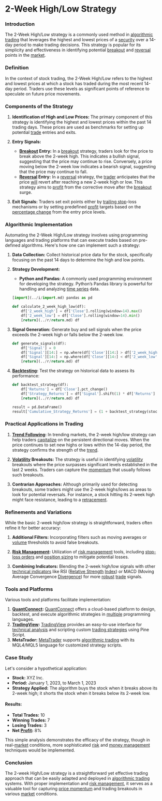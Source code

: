 # 2-Week High/Low Strategy

### Introduction

The 2-Week High/Low strategy is a commonly used method in [algorithmic trading](../a/algorithmic_trading.md) that leverages the highest and lowest prices of a [security](../s/security.md) over a 14-day period to make trading decisions. This strategy is popular for its simplicity and effectiveness in identifying potential [breakout](../b/breakout.md) and [reversal](../r/reversal.md) points in the [market](../m/market.md). 

### Definition

In the context of stock trading, the 2-Week High/Low refers to the highest and lowest prices at which a stock has traded during the most recent 14-day period. Traders use these levels as significant points of reference to speculate on future price movements.

### Components of the Strategy

1. **Identification of High and Low Prices:**
   The primary component of this strategy is identifying the highest and lowest prices within the past 14 trading days. These prices are used as benchmarks for setting up potential [trade](../t/trade.md) entries and exits.

2. **Entry Signals:**
   - **[Breakout](../b/breakout.md) Entry:** In a [breakout](../b/breakout.md) strategy, traders look for the price to break above the 2-week high. This indicates a bullish signal, suggesting that the price may continue to rise. Conversely, a price moving below the 2-week low indicates a bearish signal, suggesting that the price may continue to fall.
   - **[Reversal](../r/reversal.md) Entry:** In a [reversal](../r/reversal.md) strategy, the [trader](../t/trader.md) anticipates that the price [will](../w/will.md) revert after reaching a new 2-week high or low. This strategy aims to [profit](../p/profit.md) from the corrective move after the [breakout](../b/breakout.md) surge.

3. **Exit Signals:**
   Traders set exit points either by [trailing stop](../t/trailing_stop.md)-loss mechanisms or by setting predefined [profit](../p/profit.md) targets based on the [percentage change](../p/percentage_change.md) from the entry price levels.

### Algorithmic Implementation

Automating the 2-Week High/Low strategy involves using programming languages and trading platforms that can execute trades based on pre-defined algorithms. Here's how one can implement such a strategy:

1. **Data Collection:**
   Collect historical price data for the stock, specifically focusing on the past 14 days to determine the high and low points.

2. **Strategy Development:**
   - **Python and Pandas:** A commonly used programming environment for developing the strategy. Python’s Pandas library is powerful for handling and analyzing [time series](../t/time_series.md) data.
   
   ```python
   [import](../i/import.md) pandas as pd

   def calculate_2_week_high_low(df):
       df['2_week_high'] = df['Close'].rolling(window=14).max()
       df['2_week_low'] = df['Close'].rolling(window=14).min()
       [return](../r/return.md) df
   ```

3. **Signal Generation:**
   Generate buy and sell signals when the price exceeds the 2-week high or falls below the 2-week low.

   ```python
   def generate_signals(df):
       df['Signal'] = 0
       df['Signal'][14:] = np.where(df['Close'][14:] > df['2_week_high'].shift(1)[14:], 1, 0)
       df['Signal'][14:] = np.where(df['Close'][14:] < df['2_week_low'].shift(1)[14:], -1, df['Signal'][14:])
       [return](../r/return.md) df
   ```

4. **[Backtesting](../b/backtesting.md):**
   Test the strategy on historical data to assess its performance:
   
   ```python
   def backtest_strategy(df):
       df['Returns'] = df['Close'].pct_change()
       df['Strategy_Returns'] = df['Signal'].shift(1) * df['Returns']
       [return](../r/return.md) df
   
   result = pd.DataFrame()
   result['Cumulative_Strategy_Returns'] = (1 + backtest_strategy(stock_data)['Strategy_Returns']).cumprod() - 1
   ```

### Practical Applications in Trading

1. **[Trend Following](../t/trend_following.md):**
   In trending markets, the 2-week high/low strategy can help traders [capitalize](../c/capitalize.md) on the persistent directional moves. When the price continues to set new highs or lows within the 14-day period, the strategy confirms the strength of the [trend](../t/trend.md).

2. **[Volatility](../v/volatility.md) Breakouts:**
   The strategy is useful in identifying [volatility](../v/volatility.md) breakouts where the price surpasses significant levels established in the last 2 weeks. Traders can capture the [momentum](../m/momentum.md) that usually follows such breakouts.

3. **Contrarian Approaches:**
   Although primarily used for detecting breakouts, some traders might use the 2-week highs/lows as areas to look for potential reversals. For instance, a stock hitting its 2-week high might face resistance, leading to a [retracement](../r/retracement.md).

### Refinements and Variations

While the basic 2-week high/low strategy is straightforward, traders often refine it for better accuracy:

1. **Additional Filters:**
   Incorporating filters such as moving averages or [volume](../v/volume.md) thresholds to avoid false breakouts.

2. **[Risk Management](../r/risk_management.md):**
   Utilization of [risk management](../r/risk_management.md) tools, including [stop-loss orders](../s/stop-loss_orders.md) and [position sizing](../p/position_sizing.md) to mitigate potential losses.

3. **Combining Indicators:**
   Blending the 2-week high/low signals with other [technical indicators](../t/technical_indicators.md) like RSI ([Relative Strength](../r/relative_strength.md) [Index](../i/index_instrument.md)) or MACD (Moving Average Convergence [Divergence](../d/divergence.md)) for more [robust](../r/robust.md) [trade](../t/trade.md) signals.

### Tools and Platforms

Various tools and platforms facilitate implementation:

1. **[QuantConnect](../q/quantconnect.md):** [QuantConnect](https://www.quantconnect.com/) offers a cloud-based platform to design, backtest, and execute algorithmic strategies in [multiple](../m/multiple.md) programming languages.
2. **[TradingView](../t/tradingview.md):** [TradingView](https://www.tradingview.com/) provides an easy-to-use interface for [technical analysis](../t/technical_analysis.md) and scripting custom [trading strategies](../t/trading_strategies.md) using Pine Script.
3. **MetaTrader:** [MetaTrader](https://www.metatrader5.com/) supports [algorithmic trading](../a/algorithmic_trading.md) with its MQL4/MQL5 language for customized strategy scripts.

### Case Study

Let's consider a hypothetical application:
- **Stock:** XYZ Inc.
- **Period:** January 1, 2023, to March 1, 2023
- **Strategy Applied:** The algorithm buys the stock when it breaks above its 2-week high; it shorts the stock when it breaks below its 2-week low.

#### Results:
- **Total Trades:** 10
- **Winning Trades:** 7
- **Losing Trades:** 3
- **Net [Profit](../p/profit.md):** 8%

This simple analysis demonstrates the efficacy of the strategy, though in real-[market](../m/market.md) conditions, more sophisticated [risk](../r/risk.md) and [money management](../m/money_management.md) techniques would be implemented.

### Conclusion

The 2-week High/Low strategy is a straightforward yet effective trading approach that can be easily adapted and deployed in [algorithmic trading](../a/algorithmic_trading.md) systems. With proper implementation and [risk management](../r/risk_management.md), it serves as a valuable tool for capturing [price momentum](../p/price_momentum.md) and trading breakouts in various [market](../m/market.md) conditions.